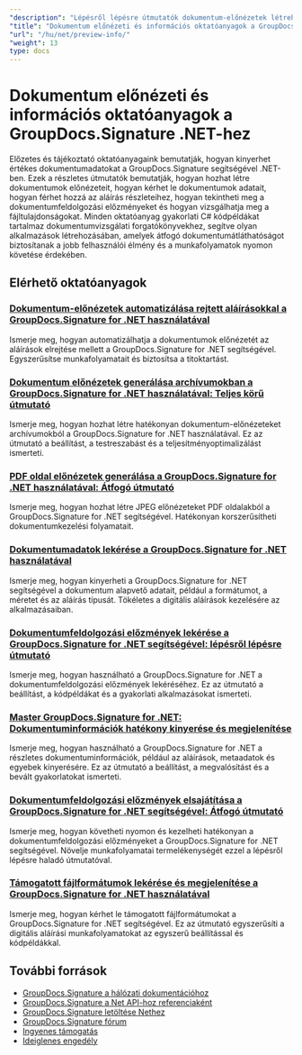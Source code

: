 ```yaml
---
"description": "Lépésről lépésre útmutatók dokumentum-előnézetek létrehozásához, valamint dokumentum- és aláírásinformációk lekéréséhez a GroupDocs.Signature for .NET segítségével."
"title": "Dokumentum előnézeti és információs oktatóanyagok a GroupDocs.Signature .NET-hez"
"url": "/hu/net/preview-info/"
"weight": 13
type: docs
---
```

# Dokumentum előnézeti és információs oktatóanyagok a GroupDocs.Signature .NET-hez

Előzetes és tájékoztató oktatóanyagaink bemutatják, hogyan kinyerhet értékes dokumentumadatokat a GroupDocs.Signature segítségével .NET-ben. Ezek a részletes útmutatók bemutatják, hogyan hozhat létre dokumentumok előnézeteit, hogyan kérhet le dokumentumok adatait, hogyan férhet hozzá az aláírás részleteihez, hogyan tekintheti meg a dokumentumfeldolgozási előzményeket és hogyan vizsgálhatja meg a fájltulajdonságokat. Minden oktatóanyag gyakorlati C# kódpéldákat tartalmaz dokumentumvizsgálati forgatókönyvekhez, segítve olyan alkalmazások létrehozásában, amelyek átfogó dokumentumátláthatóságot biztosítanak a jobb felhasználói élmény és a munkafolyamatok nyomon követése érdekében.

## Elérhető oktatóanyagok

### [Dokumentum-előnézetek automatizálása rejtett aláírásokkal a GroupDocs.Signature for .NET használatával](./automate-document-previews-hidden-signatures-groupdocs-signature/)
Ismerje meg, hogyan automatizálhatja a dokumentumok előnézetét az aláírások elrejtése mellett a GroupDocs.Signature for .NET segítségével. Egyszerűsítse munkafolyamatait és biztosítsa a titoktartást.

### [Dokumentum előnézetek generálása archívumokban a GroupDocs.Signature for .NET használatával: Teljes körű útmutató](./generate-document-previews-groupdocs-signature-net/)
Ismerje meg, hogyan hozhat létre hatékonyan dokumentum-előnézeteket archívumokból a GroupDocs.Signature for .NET használatával. Ez az útmutató a beállítást, a testreszabást és a teljesítményoptimalizálást ismerteti.

### [PDF oldal előnézetek generálása a GroupDocs.Signature for .NET használatával: Átfogó útmutató](./generate-pdf-page-previews-groupdocs-signature-net/)
Ismerje meg, hogyan hozhat létre JPEG előnézeteket PDF oldalakból a GroupDocs.Signature for .NET segítségével. Hatékonyan korszerűsítheti dokumentumkezelési folyamatait.

### [Dokumentumadatok lekérése a GroupDocs.Signature for .NET használatával](./retrieve-document-info-groupdocs-signature-net/)
Ismerje meg, hogyan kinyerheti a GroupDocs.Signature for .NET segítségével a dokumentum alapvető adatait, például a formátumot, a méretet és az aláírás típusát. Tökéletes a digitális aláírások kezelésére az alkalmazásaiban.

### [Dokumentumfeldolgozási előzmények lekérése a GroupDocs.Signature for .NET segítségével: lépésről lépésre útmutató](./groupdocs-signature-net-document-process-history/)
Ismerje meg, hogyan használható a GroupDocs.Signature for .NET a dokumentumfeldolgozási előzmények lekéréséhez. Ez az útmutató a beállítást, a kódpéldákat és a gyakorlati alkalmazásokat ismerteti.

### [Master GroupDocs.Signature for .NET: Dokumentuminformációk hatékony kinyerése és megjelenítése](./groupdocs-signature-net-document-info-extraction/)
Ismerje meg, hogyan használható a GroupDocs.Signature for .NET a részletes dokumentuminformációk, például az aláírások, metaadatok és egyebek kinyerésére. Ez az útmutató a beállítást, a megvalósítást és a bevált gyakorlatokat ismerteti.

### [Dokumentumfeldolgozási előzmények elsajátítása a GroupDocs.Signature for .NET segítségével: Átfogó útmutató](./groupdocs-signature-dotnet-document-history/)
Ismerje meg, hogyan követheti nyomon és kezelheti hatékonyan a dokumentumfeldolgozási előzményeket a GroupDocs.Signature for .NET segítségével. Növelje munkafolyamatai termelékenységét ezzel a lépésről lépésre haladó útmutatóval.

### [Támogatott fájlformátumok lekérése és megjelenítése a GroupDocs.Signature for .NET használatával](./retrieve-supported-file-formats-groupdocs-signature-net/)
Ismerje meg, hogyan kérhet le támogatott fájlformátumokat a GroupDocs.Signature for .NET segítségével. Ez az útmutató egyszerűsíti a digitális aláírási munkafolyamatokat az egyszerű beállítással és kódpéldákkal.

## További források

- [GroupDocs.Signature a hálózati dokumentációhoz](https://docs.groupdocs.com/signature/net/)
- [GroupDocs.Signature a Net API-hoz referenciaként](https://reference.groupdocs.com/signature/net/)
- [GroupDocs.Signature letöltése Nethez](https://releases.groupdocs.com/signature/net/)
- [GroupDocs.Signature fórum](https://forum.groupdocs.com/c/signature)
- [Ingyenes támogatás](https://forum.groupdocs.com/)
- [Ideiglenes engedély](https://purchase.groupdocs.com/temporary-license/)